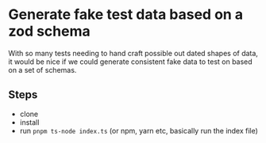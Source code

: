 # Generate fake test data based on a zod schema

With so many tests needing to hand craft possible out dated shapes of data, it would be nice if we could generate consistent fake data to test on based on a set of schemas.

## Steps

- clone
- install
- run `pnpm ts-node index.ts` (or npm, yarn etc, basically run the index file)
